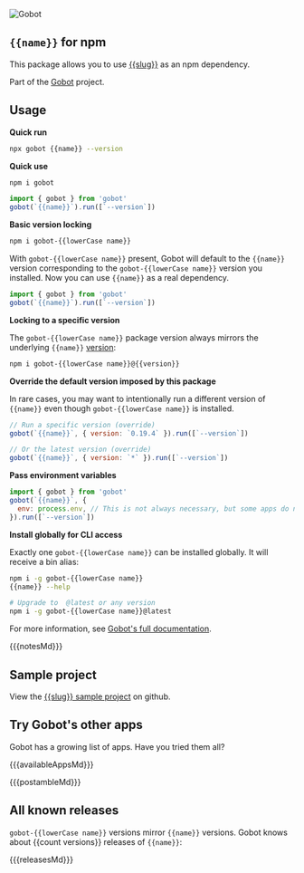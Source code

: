 ![Gobot](https://raw.githubusercontent.com/benallfree/gobot/{{{branch}}}/assets/gobot-banner-300x.png)

## `{{name}}` for npm

This package allows you to use [{{slug}}]({{homepage}}) as an npm dependency.

Part of the [Gobot](https://www.npmjs.com/package/gobot) project.

## Usage

**Quick run**

```bash
npx gobot {{name}} --version
```

**Quick use**

```bash
npm i gobot
```

```js
import { gobot } from 'gobot'
gobot(`{{name}}`).run([`--version`])
```

**Basic version locking**

```bash
npm i gobot-{{lowerCase name}}
```

With `gobot-{{lowerCase name}}` present, Gobot will default to the `{{name}}` version corresponding to the `gobot-{{lowerCase name}}` version you installed. Now you can use `{{name}}` as a real dependency.

```js
import { gobot } from 'gobot'
gobot(`{{name}}`).run([`--version`])
```

**Locking to a specific version**

The `gobot-{{lowerCase name}}` package version always mirrors the underlying `{{name}}` [version](#known-versions):

```bash
npm i gobot-{{lowerCase name}}@{{version}}
```

**Override the default version imposed by this package**

In rare cases, you may want to intentionally run a different version of `{{name}}` even though `gobot-{{lowerCase name}}` is installed.

```js
// Run a specific version (override)
gobot(`{{name}}`, { version: `0.19.4` }).run([`--version`])

// Or the latest version (override)
gobot(`{{name}}`, { version: `*` }).run([`--version`])
```

**Pass environment variables**

```js
import { gobot } from 'gobot'
gobot(`{{name}}`, {
  env: process.env, // This is not always necessary, but some apps do need it
}).run([`--version`])
```

**Install globally for CLI access**

Exactly one `gobot-{{lowerCase name}}` can be installed globally. It will receive a bin alias:

```bash
npm i -g gobot-{{lowerCase name}}
{{name}} --help

# Upgrade to  @latest or any version
npm i -g gobot-{{lowerCase name}}@latest
```

For more information, see [Gobot's full documentation](https://github.com/benallfree/gobot).

{{{notesMd}}}

## Sample project

View the [{{slug}} sample project](https://github.com/benallfree/gobot/tree/{{{branch}}}/src/apps/{{name}}/sample-project) on github.

## Try Gobot's other apps

Gobot has a growing list of apps. Have you tried them all?

{{{availableAppsMd}}}

{{{postambleMd}}}

## All known releases

`gobot-{{lowerCase name}}` versions mirror `{{name}}` versions. Gobot knows about {{count versions}} releases of `{{name}}`:

{{{releasesMd}}}
